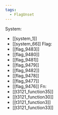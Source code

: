 ```yaml
---
tags:
  - FlagUnset
---
```

System:
- [[system_1]]
- [[system_66]]
Flag:
- [[flag_9483]]
- [[flag_9480]]
- [[flag_9481]]
- [[flag_9479]]
- [[flag_9482]]
- [[flag_9478]]
- [[flag_9477]]
- [[flag_9476]]
Fn:
- [[t3121_function35]]
- [[t3121_function30]]
- [[t3121_function3]]
- [[t3121_function33]]

